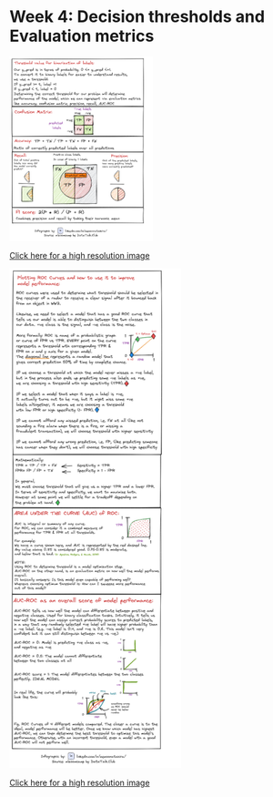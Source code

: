 # Week 4: Decision thresholds and Evaluation metrics

<img src = "./MLZoomcamp_simple_eval_x1.png" width=50% height=50%>

[Click here for a high resolution image](./MLZoomcamp_simple_eval_x2.png)

<img src = "./MLZoomcamp_ROC_x1.png" width=60% height=50%>

[Click here for a high resolution image](./MLZoomcamp_ROC_x2.png)
